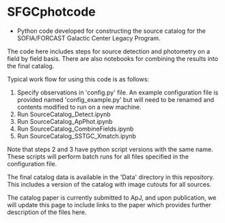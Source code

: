 # SFGCphotcode
* Python code developed for constructing the source catalog for the SOFIA/FORCAST Galactic Center Legacy Program. 

The code here includes steps for source detection and photometry on a field by field basis. There are also notebooks for combining the results into the final catalog.

Typical work flow for using this code is as follows:

1. Specify observations in 'config.py' file. An example configuration file is provided named 'config_example.py' but will need to be renamed and contents modified to run on a new machine. 
2. Run SourceCatalog_Detect.ipynb
3. Run SourceCatalog_ApPhot.ipynb
4. Run SourceCatalog_CombineFields.ipynb
5. Run SourceCatalog_SSTGC_Xmatch.ipynb

Note that steps 2 and 3 have python script versions with the same name. These scripts will perform batch runs for all files specified in the configuration file. 

The final catalog data is available in the 'Data' directory in this repository. This includes a version of the catalog with image cutouts for all sources. 

The catalog paper is currently submitted to ApJ, and upon publication, we will update this page to include links to the paper which provides further description of the files here. 

